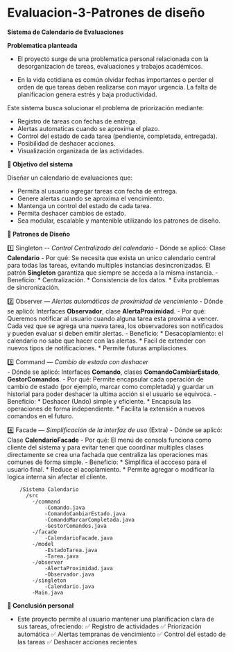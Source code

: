 # Evaluacion-3-Patrones de diseño

**Sistema de Calendario de Evaluaciones**

**Problematica planteada**

- El proyecto surge de una problematica personal relacionada con la desorganizacion de tareas, evaluaciones y trabajos académicos.
  
- En la vida cotidiana es común olvidar fechas importantes o perder el orden de que tareas deben realizarse con mayor urgencia. La falta de planificacion genera estrés y baja productividad.

Este sistema busca solucionar el problema de priorización mediante:

  - Registro de tareas con fechas de entrega.
  - Alertas automaticas cuando se aproxima el plazo.
  - Control del estado de cada tarea (pendiente, completada, entregada).
  - Posibilidad de deshacer acciones.
  - Visualización organizada de las actividades.
    
**🎯 Objetivo del sistema**

   Diseñar un calendario de evaluaciones que:
  - Permita al usuario agregar tareas con fecha de entrega.
  - Genere alertas cuando se aproxima el vencimiento.
  - Mantenga un control del estado de cada tarea.
  - Permita deshacer cambios de estado.
  - Sea modular, escalable y mantenible utilizando los patrones de diseño.

**🔧 Patrones de Diseño**

1️⃣ Singleton -- *Control Centralizado del calendario*
    - Dónde se aplicó: Clase **Calendario**
    - Por qué: Se necesita que exista un unico calendario central para todas las tareas, evitando multiples instancias desincronizadas. El patrón **Singleton** garantiza que siempre se acceda a la misma instancia.
    - Beneficio: 
        * Centralización.
        * Consistencia de los datos.
        * Evita problemas de sincronización.

        
2️⃣ Observer — *Alertas automáticas de proximidad de vencimiento*
    - Dónde se aplicó: Interfaces **Observador**, clase **AlertaProximidad**.
    - Por qué: Queremos notificar al usuario cuando alguna tarea esta proxima a vencer. Cada vez que se agrega una nueva tarea, los observadores son notificados y pueden evaluar si deben emitir alertas. 
    - Beneficio: 
        * Desacoplamiento: el calendario no sabe que hacer con las alertas.
        * Facil de extender con nuevos tipos de notificaciones.
        * Permite futuras ampliaciones.


3️⃣ Command — *Cambio de estado con deshacer*   
    - Dónde se aplicó: Interfaces **Comando**, clases **ComandoCambiarEstado**, **GestorComandos**.
    - Por qué: Permite encapsular cada operación de cambio de estado (por ejemplo, marcar como completada) y guardar un historial para poder deshacer la ultima acción si el usuario se equivoca.
    - Beneficio: 
        * Deshacer (Undo) simple y eficiente.
        * Encapsula las operaciones de forma independiente.
        * Facilita la extensión a nuevos comandos en el futuro.


4️⃣ Facade — *Simplificación de la interfaz de uso* (Extra)
    - Dónde se aplicó: Clase **CalendarioFacade**
    - Por qué: El menú de consola funciona como cliente del sistema y para evitar tener que coordinar multiples clases directamente se crea una fachada que centraliza las operaciones mas comunes de forma simple.
    - Beneficio: 
        * Simplifica el accceso para el usuario final.
        * Reduce el acoplamiento.
        * Permite agregar o modificar la logica interna sin afectar el cliente.

```Estructura del proyecto
    /Sistema Calendario
      /src
        -/command
            -Comando.java
            -ComandoCambiarEstado.java
            -ComandoMarcarCompletada.java
            -GestorComandos.java
        -/facade
            -CalendarioFacade.java
        -/model
            -EstadoTarea.java
            -Tarea.java
        -/observer
            -AlertaProximidad.java
            -Observador.java
        -/singleton
            -Calendario.java
        -Main.java
```
**🔬 Conclusión personal**

- Este proyecto permite al usuario mantener una planificacion clara de sus tareas, ofreciendo:
✅ Registro de actividades
✅ Priorización automática
✅ Alertas tempranas de vencimiento
✅ Control del estado de las tareas
✅ Deshacer acciones recientes

